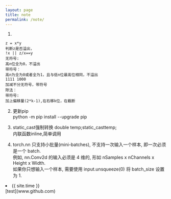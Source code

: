 ```yaml
---
layout: page
title: note
permalink: /note/
---  
```


1. 
```
z = x*y
判断z是否溢出，
!x || z/x==y
无符号:
高n位全为0，不溢出
带符号：
高n为全为0或者全为1，且与低n位最高位相同，不溢出
1111 1000
加减不分无符号，带符号
除法：
带符号:
加上偏移量(2*k-1),在右移k位，在截断  
```  
2. 更新pip  
python -m pip  install --upgrade pip  

3. static_cast强制转换 double temp;static_cast<int>temp;    
内联函数inline,简单调用  

4. torch.nn 只支持小批量(mini-batches), 不支持一次输入一个样本, 即一次必须是一个 batch.  
例如, nn.Conv2d 的输入必须是 4 维的, 形如 nSamples x nChannels x Height x Width.  
如果你只想输入一个样本, 需要使用 input.unsqueeze(0) 将 batch_size 设置为 1.  

<li>{{ site.time }}</li> 
[test](www.github.com)